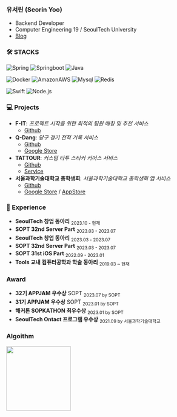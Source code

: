 ### 유서린 (Seorin Yoo)
- Backend Developer
- Computer Engineering 19 / SeoulTech University
- [Blog](https://seorin-yy.tistory.com)


### 🛠 STACKS

![Spring](https://img.shields.io/badge/spring-6DB33F?style=flat-square&logo=spring&logoColor=white)
![Springboot](https://img.shields.io/badge/springboot-6DB33F?style=flat-square&logo=springboot&logoColor=white)
![Java](https://img.shields.io/badge/java-007396?style=flat-square&logo=java&logoColor=white)

![Docker](https://img.shields.io/badge/Docker-2496ED?style=flat-square&logo=Docker&logoColor=white)
![AmazonAWS](https://img.shields.io/badge/aws-232F3E?style=flat-square&logo=amazonaws&logoColor=white)
![Mysql](https://img.shields.io/badge/Mysql-4479A1?style=flat-square&logo=Mysql&logoColor=white)
![Redis](https://img.shields.io/badge/Redis-DC382D?style=flat-square&logo=Redis&logoColor=white)

![Swift](https://img.shields.io/badge/Swift-F05138?style=flat-square&logo=Swift&logoColor=white)
![Node.js](https://img.shields.io/badge/Node.js-339933?style=flat-square&logo=Node.js&logoColor=white)

### 💻 Projects
- **F-IT**: *프로젝트 시작을 위한 최적의 팀원 매칭 및 추천 서비스*
  - [Github](https://github.com/Team-Crops/fit-server)
- **Q-Dang**: *당구 경기 전적 기록 서비스*
  - [Github](https://github.com/Q-Dang/qdang-was)
  - [Google Store](https://play.google.com/store/apps/details?id=com.q_dang)
- **TATTOUR**: *커스텀 타투 스티커 커머스 서비스*
  - [Github](https://github.com/TEAM-TATTOUR/tattour-server)
  - [Service](https://tattour.kr)
- **서울과학기술대학교 총학생회**: *서울과학기술대학교 총학생회 앱 서비스*
  - [Github](https://github.com/STart-application/spring-back)
  - [Google Store](https://play.google.com/store/apps/details?id=com.start.STart&hl=ko&gl=US) / [AppStore](https://apps.apple.com/kr/app/%EC%84%9C%EC%9A%B8%EA%B3%BC%ED%95%99%EA%B8%B0%EC%88%A0%EB%8C%80%ED%95%99%EA%B5%90-%EC%B4%9D%ED%95%99%EC%83%9D%ED%9A%8C/id1641852619)


### 🌱 Experience   
- **SeoulTech 창업 동아리** <sub>2023.10 - 현재</sub>
- **SOPT 32nd Server Part** <sub>2023.03 - 2023.07</sub>
- **SeoulTech 창업 동아리** <sub>2023.03 - 2023.07</sub>
- **SOPT 32nd Server Part** <sub>2023.03 - 2023.07</sub>
- **SOPT 31st iOS Part** <sub>2022.09 - 2023.01</sub>
- **Tools 교내 컴퓨터공학과 학술 동아리** <sub>2019.03 ~ 현재</sub>
  
### Award
- **32기 APPJAM 우수상** SOPT <sub>2023.07 by SOPT</sub>
- **31기 APPJAM 우수상** SOPT <sub>2023.01 by SOPT</sub>
- **해커톤 SOPKATHON 최우수상** <sub>2023.01 by SOPT</sub>
- **SeoulTech Ontact 프로그램 우수상** <sub>2021.09 by 서울과학기술대학교</sub>

### Algoithm
<img src="http://mazassumnida.wtf/api/v2/generate_badge?boj=sprout3082" height="170"></a>

